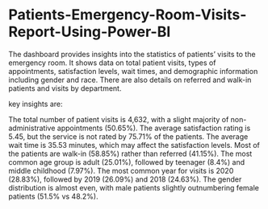 # Patients-Emergency-Room-Visits-Report-Using-Power-BI
The dashboard provides insights into the statistics of patients’ visits to the emergency room. It shows data on total patient visits, types of appointments, satisfaction levels, wait times, and demographic information including gender and race. There are also details on referred and walk-in patients and visits by department.

key insights are:

The total number of patient visits is 4,632, with a slight majority of non-administrative appointments (50.65%).
The average satisfaction rating is 5.45, but the service is not rated by 75.71% of the patients.
The average wait time is 35.53 minutes, which may affect the satisfaction levels.
Most of the patients are walk-in (58.85%) rather than referred (41.15%).
The most common age group is adult (25.01%), followed by teenager (8.4%) and middle childhood (7.97%).
The most common year for visits is 2020 (28.83%), followed by 2019 (26.09%) and 2018 (24.63%).
The gender distribution is almost even, with male patients slightly outnumbering female patients (51.5% vs 48.2%).

